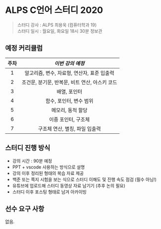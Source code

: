 # ALPS C언어 스터디 2020

> 스터디 강사 : ALPS 최용욱 (컴퓨터학과 19)<br>스터디 일시 : 월요일, 화요일 18시 30분 정보관

## 예정 커리큘럼

| 주차 |                *이번 강의 예정*                |
| :--: | :--------------------------------------------: |
|  1   |  알고리즘, 변수, 자료형, 연산자, 표준 입출력   |
|  2   | 조건문, 분기문, 반복문, 비트 연산, 아스키 코드 |
|  3   |                  배열, 포인터                  |
|  4   |            함수, 포인터, 변수 범위             |
|  5   |               메모리, 동적 할당                |
|  6   |              이중 포인터, 구조체               |
|  7   |         구조체 연산, 별칭, 파일 입출력         |

## 스터디 진행 방식

- 강의 시간 : 90분 예정
- PPT + vscode 사용하는 방식으로 설명
- 강의 이후 정리된 형태의 복습 자료 제공
- 백준 또는 쪽지 시험을 보는 식으로 스터디 이해도 및 진행 속도 점검 (필수 아님!)
- 유튜브에 업로드해 스터디 동영상 자료 남기기 (추후 논의 필요)
- 스터디 이후 포스팅 형태로 남겨 아카이빙

## 선수 요구 사항

없음.

